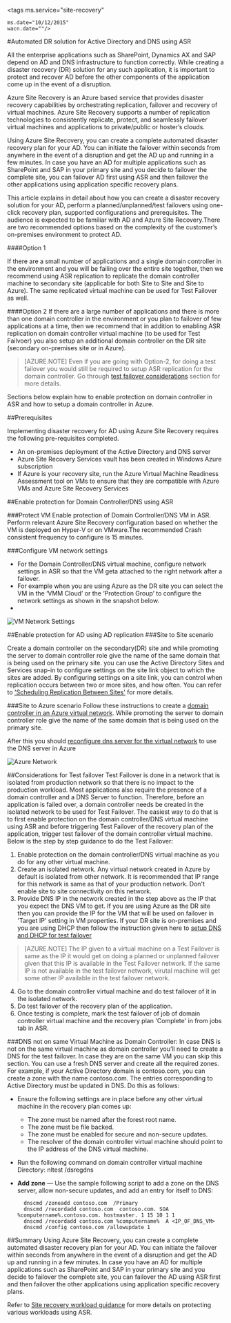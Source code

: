 <properties
	pageTitle="ASR Guidance for Active Directory | Windows Azure" 
	description="This article explains in detail about how you can create a disaster recovery solution for your AD using Azure Site recovery, perform a planned/unplanned/test failovers using one-click recovery plan, supported configurations and prerequisites." 
	services="site-recovery" 
	documentationCenter="" 
	authors="prateek9us" 
	manager="abhiag" 
	editor=""/>

<tags 
	ms.service="site-recovery" 

	ms.date="10/12/2015" 
	wacn.date=""/>

#Automated DR solution for Active Directory and DNS using ASR


All the enterprise applications such as SharePoint, Dynamics AX and SAP depend on AD and DNS infrastructure to function correctly. While creating a disaster recovery (DR) solution for any such application, it is important to protect and recover AD before the other components of the application come up in the event of a disruption.

Azure Site Recovery  is an Azure based service that provides disaster recovery capabilities by orchestrating replication, failover and recovery of virtual machines. Azure Site Recovery supports a number of replication technologies to consistently replicate, protect, and seamlessly failover virtual machines and applications to private/public or hoster’s clouds. 

Using Azure Site Recovery, you can create a complete automated disaster recovery plan for your AD. You can initiate the failover within seconds from anywhere in the event of a disruption and get the AD up and running in a few minutes. In case you have an AD for multiple applications such as SharePoint and SAP in your primary site and you decide to failover the complete site, you can failover AD first using ASR and then failover the other applications using application specific recovery plans.

This article explains in detail about how you can create a disaster recovery solution for your AD, perform a planned/unplanned/test failovers using one-click recovery plan, supported configurations and prerequisites.  The audience is expected to be familiar with AD and Azure Site Recovery.There are two recommended options based on the complexity of the customer’s on-premises environment to protect AD.

####Option 1

If there are a small number of applications and a single domain controller in the environment and you will be failing over the entire site together, then we recommend using ASR replication to replicate the domain controller machine to secondary site (applicable for both Site to Site and Site to Azure). The same replicated virtual machine can be used for Test Failover as well.

####Option 2
If there are a large number of applications and there is more than one domain controller in the environment or you plan to failover of few applications at a time, then we recommend that in addition to enabling ASR replication on domain controller virtual machine (to be used for Test Failvoer) you also setup an additional domain controller on the DR site (secondary on-premises site or in Azure). 

>[AZURE.NOTE] Even if you are going with Option-2, for doing a test failover you would still be required to setup ASR replication for the domain controller. Go through [test failover considerations](#considerations-for-test-failover) section for more details. 


Sections below explain how to enable protection on domain controller in ASR and how to setup a domain controller in Azure. 


##Prerequisites

Implementing disaster recovery for AD using Azure Site Recovery requires the following pre-requisites completed.

- An on-premises deployment of the Active Directory and DNS server
- Azure Site Recovery Services vault has been created in Windows Azure subscription 
- If Azure is your recovery site, run the Azure Virtual Machine Readiness Assessment tool  on VMs to ensure that they are compatible with Azure VMs and Azure Site Recovery Services


##Enable protection for Domain Controller/DNS using ASR


###Protect VM
Enable protection of Domain Controller/DNS VM in ASR. Perform relevant Azure Site Recovery configuration based on whether the VM is deployed on Hyper-V or on VMware.The recommended Crash consistent frequency to configure is 15 minutes.

###Configure VM network settings
- For the Domain Controller/DNS virtual machine, configure network settings in ASR so that the VM geta attached to the right network after a failover. 
- For example when you are using Azure as the DR site you can select the VM in the ‘VMM Cloud’ or the ‘Protection Group’ to configure the network settings as shown in the snapshot below.
- 
![VM Network Settings](./media/site-recovery-active-directory/VM-Network-Settings.png)

##Enable protection for AD using AD replication
###Site to Site scenario

Create a domain controller on the secondary(DR) site and while promoting the server to domain controller role give the name of the same domain that is being used on the primary site. you can use the Active Directory Sites and Services snap-in to configure settings on the site link object to which the sites are added. By configuring settings on a site link, you can control when replication occurs between two or more sites, and how often. You can refer to ['Scheduling Replication Between Sites'](https://technet.microsoft.com/zh-cn/library/cc731862.aspx "") for more details.

###Site to Azure scenario
Follow these instructions to create a [domain controller in an Azure virtual network](/documentation/articles/virtual-networks-install-replica-active-directory-domain-controller). While promoting the server to domain controller role give the name of the same domain that is being used on the primary site.

After this you should [reconfigure dns server for the virtual network](/documentation/articles/virtual-networks-install-replica-active-directory-domain-controller#reconfigure-dns-server-for-the-virtual-network) to use the DNS server in Azure
  
![Azure Network](./media/site-recovery-active-directory/azure-network.png)

##Considerations for Test failover
Test Failover is done in a network that is isolated from production network so that there is no impact to the production workload. Most applications also require the presence of a domain controller and a DNS Server to function. Therefore, before an application is failed over, a domain controller needs be created in the isolated network to be used for Test Failover. The easiest way to do that is to first enable protection on the domain controller/DNS virtual machine using ASR and before triggering Test Failover of the recovery plan of the application, trigger test failover of the domain controller virtual machine. Below is the step by step guidance to do the Test Failover:

1. Enable protection on the domain controller/DNS virtual machine as you do for any other virtual machine.
2. Create an isolated network. Any virtual network created in Azure by default is isolated from other network. It is recommended that IP range for this network is same as that of your production network. Don't enable site to site connectivity on this network.
3. Provide DNS IP in the network created in the step above as the IP that you expect the DNS VM to get. If you are using Azure as the DR site then you can provide the IP for the VM that will be used on failover in 'Target IP' setting in VM properties. If your DR site is on-premises and you are using DHCP then follow the instruction given here to [setup DNS and DHCP for test failover](/documentation/articles/site-recovery-failover#prepare-dhcp) 

>[AZURE.NOTE] The IP given to a virtual machine on a Test Failover is same as the IP it would get on doing a planned or unplanned failover given that this IP is available in the Test Failover network. If the same IP is not available in the test failover network, virutal machine will get some other IP available in the test failover network.

4. Go to the domain controller virtual machine and do test failover of it in the isolated network. 
5. Do test failover of the recovery plan of the application.
6. Once testing is complete, mark the test failover of job of domain controller virtual machine and the recovery plan 'Complete' in from jobs tab in ASR. 

###DNS not on same Virtual Machine as Domain Controller: 
In case DNS is not on the same virtual machine as domain controller you’ll need to create a DNS for the test failover. In case they are on the same VM you can skip this section. You can use a fresh DNS server and create all the required zones. For example, if your Active Directory domain is contoso.com, you can create a zone with the name contoso.com. The entries corresponding to Active Directory must be updated in DNS. Do this as follows:

- Ensure the following settings are in place before any other virtual machine in the recovery plan comes up:
	- The zone must be named after the forest root name.
	- The zone must be file backed.
	- The zone must be enabled for secure and non-secure updates.
	- The resolver of the domain controller virtual machine should point to the IP address of the DNS virtual machine.
- Run the following command on domain controller virtual machine Directory:
		nltest /dsregdns

- **Add zone** — Use the sample following script to add a zone on the DNS server, allow non-secure updates, and add an entry for itself to DNS:

	    dnscmd /zoneadd contoso.com  /Primary 
	    dnscmd /recordadd contoso.com  contoso.com. SOA %computername%.contoso.com. hostmaster. 1 15 10 1 1 
	    dnscmd /recordadd contoso.com %computername%  A <IP_OF_DNS_VM> 
	    dnscmd /config contoso.com /allowupdate 1


##Summary
Using Azure Site Recovery, you can create a complete automated disaster recovery plan for your AD. You can initiate the failover within seconds from anywhere in the event of a disruption and get the AD up and running in a few minutes. In case you have an AD for multiple applications such as SharePoint and SAP in your primary site and you decide to failover the complete site, you can failover the AD using ASR first and then failover the other applications using application specific recovery plans.


Refer to [Site recovery workload guidance](/documentation/articles/site-recovery-workload) for more details on protecting various workloads using ASR.


